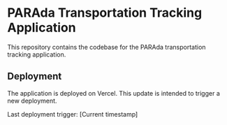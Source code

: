 # PARAda Transportation Tracking Application

This repository contains the codebase for the PARAda transportation tracking application.

## Deployment

The application is deployed on Vercel. This update is intended to trigger a new deployment.

Last deployment trigger: [Current timestamp] 